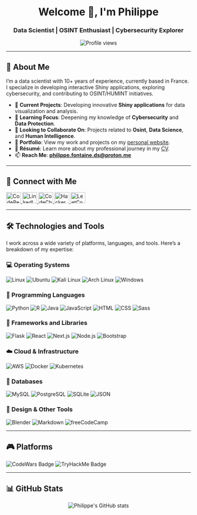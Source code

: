 <h1 align="center">Welcome 👋, I'm Philippe</h1>
<h3 align="center">Data Scientist | OSINT Enthusiast | Cybersecurity Explorer</h3>

<p align="center">
  <img src="https://komarev.com/ghpvc/?username=pds023&label=Profile%20views&color=0e75b6&style=flat" alt="Profile views" />
</p>

---

## 🚀 About Me
I’m a data scientist with 10+ years of experience, currently based in France. I specialize in developing interactive Shiny applications, exploring cybersecurity, and contributing to OSINT/HUMINT initiatives.

- 🔭 **Current Projects**: Developing innovative **Shiny applications** for data visualization and analysis.
- 🌱 **Learning Focus**: Deepening my knowledge of **Cybersecurity** and **Data Protection**.
- 👯 **Looking to Collaborate On**: Projects related to **Osint**, **Data Science**, and **Human Intelligence**.
- 📂 **Portfolio**: View my work and projects on my [personal website](https://www.philippefontaine.eu).
- 📄 **Résumé**: Learn more about my professional journey in my [CV](https://www.philippefontaine.eu/img/resume/cv_public.pdf).
- 📫 **Reach Me**: **philippe.fontaine.ds@proton.me**


---

## 🔗 Connect with Me

<p align="left">
  <a href="https://codepen.io/pds023" target="_blank">
    <img src="https://raw.githubusercontent.com/rahuldkjain/github-profile-readme-generator/master/src/images/icons/Social/codepen.svg" alt="CodePen" height="30" width="40" />
  </a>
  <a href="https://linkedin.com/in/philippe-fontaine-ds" target="_blank">
    <img src="https://raw.githubusercontent.com/rahuldkjain/github-profile-readme-generator/master/src/images/icons/Social/linked-in-alt.svg" alt="LinkedIn" height="30" width="40" />
  </a>
  <a href="https://www.codechef.com/users/lfm023" target="_blank">
    <img src="https://cdn.jsdelivr.net/npm/simple-icons@3.1.0/icons/codechef.svg" alt="CodeChef" height="30" width="40" />
  </a>
  <a href="https://www.hackerrank.com/fphilfont" target="_blank">
    <img src="https://raw.githubusercontent.com/rahuldkjain/github-profile-readme-generator/master/src/images/icons/Social/hackerrank.svg" alt="HackerRank" height="30" width="40" />
  </a>
  <a href="https://www.leetcode.com/lfm023" target="_blank">
    <img src="https://raw.githubusercontent.com/rahuldkjain/github-profile-readme-generator/master/src/images/icons/Social/leet-code.svg" alt="LeetCode" height="30" width="40" />
  </a>
</p>

---

## 🛠️ Technologies and Tools

I work across a wide variety of platforms, languages, and tools. Here’s a breakdown of my expertise:

### 💻 Operating Systems
<p align="left">
  <img src="https://img.shields.io/badge/Linux-FCC624?logo=linux&logoColor=black" alt="Linux" />
  <img src="https://img.shields.io/badge/Ubuntu-E95420?logo=ubuntu&logoColor=white" alt="Ubuntu" />
  <img src="https://img.shields.io/badge/Kali%20Linux-557C94?logo=kalilinux&logoColor=fff" alt="Kali Linux" />
  <img src="https://img.shields.io/badge/Arch%20Linux-1793D1?logo=arch-linux&logoColor=fff" alt="Arch Linux" />
  <img src="https://custom-icon-badges.demolab.com/badge/Windows-0078D6?logo=windows11&logoColor=white" alt="Windows" />
</p>

### 📝 Programming Languages
<p align="left">
  <img src="https://img.shields.io/badge/Python-3776AB?logo=python&logoColor=fff" alt="Python" />
  <img src="https://img.shields.io/badge/R-%23276DC3.svg?logo=r&logoColor=white" alt="R" />
  <img src="https://img.shields.io/badge/Java-%23ED8B00.svg?logo=openjdk&logoColor=white" alt="Java" />
  <img src="https://img.shields.io/badge/JavaScript-F7DF1E?logo=javascript&logoColor=000" alt="JavaScript" />
  <img src="https://img.shields.io/badge/HTML-%23E34F26.svg?logo=html5&logoColor=white" alt="HTML" />
  <img src="https://img.shields.io/badge/CSS-1572B6?logo=css3&logoColor=fff" alt="CSS" />
  <img src="https://img.shields.io/badge/Sass-C69?logo=sass&logoColor=fff" alt="Sass" />
</p>

### 🔧 Frameworks and Libraries
<p align="left">
  <img src="https://img.shields.io/badge/Flask-000?logo=flask&logoColor=fff" alt="Flask" />
  <img src="https://img.shields.io/badge/React-%2320232a.svg?logo=react&logoColor=%2361DAFB" alt="React" />
  <img src="https://img.shields.io/badge/Next.js-black?logo=next.js&logoColor=white" alt="Next.js" />
  <img src="https://img.shields.io/badge/Node.js-6DA55F?logo=node.js&logoColor=white" alt="Node.js" />
  <img src="https://img.shields.io/badge/Bootstrap-7952B3?logo=bootstrap&logoColor=fff" alt="Bootstrap" />
</p>

### ☁️ Cloud & Infrastructure
<p align="left">
  <img src="https://img.shields.io/badge/AWS-%23FF9900.svg?logo=amazon-web-services&logoColor=white" alt="AWS" />
  <img src="https://img.shields.io/badge/Docker-2496ED?logo=docker&logoColor=fff" alt="Docker" />
  <img src="https://img.shields.io/badge/Kubernetes-326CE5?logo=kubernetes&logoColor=fff" alt="Kubernetes" />
</p>

### 💾 Databases
<p align="left">
  <img src="https://img.shields.io/badge/MySQL-4479A1?logo=mysql&logoColor=fff" alt="MySQL" />
  <img src="https://img.shields.io/badge/Postgres-%23316192.svg?logo=postgresql&logoColor=white" alt="PostgreSQL" />
  <img src="https://img.shields.io/badge/SQLite-%2307405e.svg?logo=sqlite&logoColor=white" alt="SQLite" />
  <img src="https://img.shields.io/badge/JSON-000?logo=json&logoColor=fff" alt="JSON" />
</p>

### 🎨 Design & Other Tools
<p align="left">
  <img src="https://img.shields.io/badge/Blender-%23F5792A.svg?logo=blender&logoColor=white" alt="Blender" />
  <img src="https://img.shields.io/badge/Markdown-%23000000.svg?logo=markdown&logoColor=white" alt="Markdown" />
  <img src="https://img.shields.io/badge/freeCodeCamp-0A0A23?logo=freecodecamp&logoColor=fff" alt="freeCodeCamp" />
</p>

---

## 🎮 Platforms
<p align="left">
  <img src="https://www.codewars.com/users/LFM023/badges/large" alt="CodeWars Badge" />
  <img src="https://tryhackme-badges.s3.amazonaws.com/lfm023.png" alt="TryHackMe Badge" />
</p>

---

## 📊 GitHub Stats
<p align="center">
  <img src="https://github-readme-stats.vercel.app/api/top-langs?username=pds023&show_icons=true&locale=en&layout=compact" alt="Philippe's GitHub stats" />
</p>
